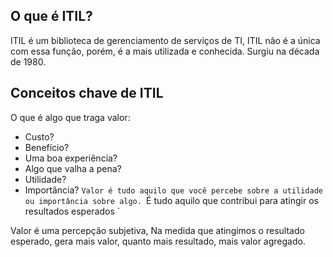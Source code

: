 ## O que é ITIL?
ITIL é um biblioteca de gerenciamento de serviços de TI, ITIL não é a única com essa função, porém, é a mais utilizada e conhecida.
Surgiu na década de 1980.

## Conceitos chave de ITIL
O que é algo que traga valor:
- Custo?
- Benefício?
- Uma boa experiência?
- Algo que valha a pena?
- Utilidade?
- Importância?
`Valor é tudo aquilo que você percebe sobre a utilidade ou importância sobre algo.
`É tudo aquilo que contribui para atingir os resultados esperados `

Valor é uma percepção subjetiva, 
Na medida que atingimos o resultado esperado, gera mais valor, quanto mais resultado, mais valor agregado.
